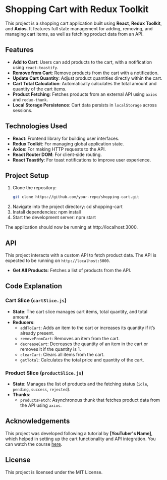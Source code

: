 # Shopping Cart with Redux Toolkit

This project is a shopping cart application built using **React**, **Redux Toolkit**, and **Axios**. It features full state management for adding, removing, and managing cart items, as well as fetching product data from an API.

## Features

- **Add to Cart**: Users can add products to the cart, with a notification using `react-toastify`.
- **Remove from Cart**: Remove products from the cart with a notification.
- **Update Cart Quantity**: Adjust product quantities directly within the cart.
- **Cart Total Calculation**: Automatically calculates the total amount and quantity of the cart items.
- **Product Fetching**: Fetches products from an external API using `axios` and `redux-thunk`.
- **Local Storage Persistence**: Cart data persists in `localStorage` across sessions.

## Technologies Used

- **React**: Frontend library for building user interfaces.
- **Redux Toolkit**: For managing global application state.
- **Axios**: For making HTTP requests to the API.
- **React Router DOM**: For client-side routing.
- **React Toastify**: For toast notifications to improve user experience.

## Project Setup

1. Clone the repository:
   ```bash
   git clone https://github.com/your-repo/shopping-cart.git
   ```
2. Navigate into the project directory:
   cd shopping-cart
3. Install dependencies:
   npm install
4. Start the development server:
   npm start

The application should now be running at http://localhost:3000.

## API

This project interacts with a custom API to fetch product data. The API is expected to be running on `http://localhost:5000`.

- **Get All Products**: Fetches a list of products from the API.

## Code Explanation

### Cart Slice (`cartSlice.js`)

- **State**: The cart slice manages cart items, total quantity, and total amount.
- **Reducers**:
  - `addToCart`: Adds an item to the cart or increases its quantity if it’s already present.
  - `removeFromCart`: Removes an item from the cart.
  - `decreaseCart`: Decreases the quantity of an item in the cart or removes it if the quantity is 1.
  - `clearCart`: Clears all items from the cart.
  - `getTotal`: Calculates the total price and quantity of the cart.

### Product Slice (`productSlice.js`)

- **State**: Manages the list of products and the fetching status (`idle`, `pending`, `success`, `rejected`).
- **Thunks**:
  - `productsFetch`: Asynchronous thunk that fetches product data from the API using `axios`.

## Acknowledgements

This project was developed following a tutorial by **[YouTuber's Name]**, which helped in setting up the cart functionality and API integration. You can watch the course [here](#).

## License

This project is licensed under the MIT License.
